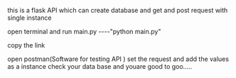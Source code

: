 this is a flask API which can create database and get and post request with single instance 

open terminal and run main.py ----"python main.py"

copy the link 

open postman(Software for testing API )
set the request 
and add the values as a instance 
check your data base and youare good to goo.....
